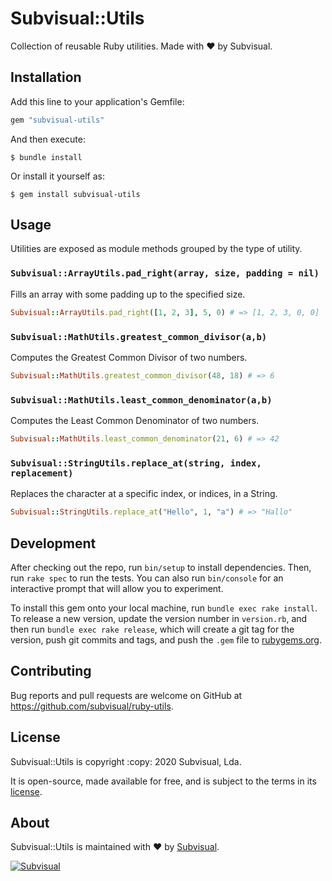 Subvisual::Utils
================

Collection  of reusable Ruby utilities. Made with :heart: by Subvisual.


Installation
------------

Add this line to your application's Gemfile:

```ruby
gem "subvisual-utils"
```

And then execute:

    $ bundle install

Or install it yourself as:

    $ gem install subvisual-utils


Usage
-----

Utilities are exposed as module methods grouped by the type of utility.


### `Subvisual::ArrayUtils.pad_right(array, size, padding = nil)`

Fills an array with some padding up to the specified size.

```ruby
Subvisual::ArrayUtils.pad_right([1, 2, 3], 5, 0) # => [1, 2, 3, 0, 0]
```


### `Subvisual::MathUtils.greatest_common_divisor(a,b)`

Computes the Greatest Common Divisor of two numbers.

```ruby
Subvisual::MathUtils.greatest_common_divisor(48, 18) # => 6
```


### `Subvisual::MathUtils.least_common_denominator(a,b)`

Computes the Least Common Denominator of two numbers.

```ruby
Subvisual::MathUtils.least_common_denominator(21, 6) # => 42
```


### `Subvisual::StringUtils.replace_at(string, index, replacement)`

Replaces the character at a specific index, or indices, in a String.

```ruby
Subvisual::StringUtils.replace_at("Hello", 1, "a") # => "Hallo"
```


Development
-----------

After checking out the repo, run `bin/setup` to install dependencies. Then,
run `rake spec` to run the tests. You can also run `bin/console` for an
interactive prompt that will allow you to experiment.

To install this gem onto your local machine, run `bundle exec rake install`.
To release a new version, update the version number in `version.rb`, and then
run `bundle exec rake release`, which will create a git tag for the version,
push git commits and tags, and push the `.gem` file to
[rubygems.org](https://rubygems.org).


Contributing
------------

Bug reports and pull requests are welcome on GitHub at
https://github.com/subvisual/ruby-utils.


License
-----

Subvisual::Utils is copyright :copy: 2020 Subvisual, Lda.

It is open-source, made available for free, and is subject to the terms in
its [license].


About
-----

Subvisual::Utils is maintained with :heart: by [Subvisual][subvisual].

[![Subvisual][subvisual-logo]][subvisual]


[license]: ./LICENSE.txt
[subvisual]: http://subvisual.com
[subvisual-logo]: https://raw.githubusercontent.com/subvisual/guides/master/github/templates/logos/blue.png
